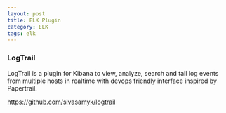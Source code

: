 ```yaml
---
layout: post
title: ELK Plugin
category: ELK
tags: elk
---
```


### LogTrail

LogTrail is a plugin for Kibana to view, analyze, search and tail log events from multiple hosts in realtime with devops friendly interface inspired by Papertrail.

https://github.com/sivasamyk/logtrail
